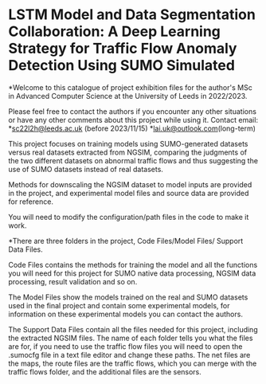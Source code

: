 # LSTM Model and Data Segmentation Collaboration: A Deep Learning Strategy for Traffic Flow Anomaly Detection Using SUMO Simulated

*Welcome to this catalogue of project exhibition files for the author's MSc in Advanced Computer Science at the University of Leeds in 2022/2023.

Please feel free to contact the authors if you encounter any other situations or have any other comments about this project while using it.
Contact email:
*sc22l2h@leeds.ac.uk (before 2023/11/15)
*lai.uk@outlook.com(long-term)

This project focuses on training models using SUMO-generated datasets versus real datasets extracted from NGSIM, comparing the judgments of the two different datasets on abnormal traffic flows and thus suggesting the use of SUMO datasets instead of real datasets.

Methods for downscaling the NGSIM dataset to model inputs are provided in the project, and experimental model files and source data are provided for reference.

You will need to modify the configuration/path files in the code to make it work.

*There are three folders in the project, Code Files/Model Files/ Support Data Files.

Code Files contains the methods for training the model and all the functions you will need for this project for SUMO native data processing, NGSIM data processing, result validation and so on.

The Model Files show the models trained on the real and SUMO datasets used in the final project and contain some experimental models, for information on these experimental models you can contact the authors.

The Support Data Files contain all the files needed for this project, including the extracted NGSIM files. The name of each folder tells you what the files are for, if you need to use the traffic flow files you will need to open the .sumocfg file in a text file editor and change these paths.
The net files are the maps, the route files are the traffic flows, which you can merge with the traffic flows folder, and the additional files are the sensors.
